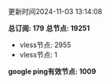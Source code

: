 更新时间2024-11-03 13:14:08

**总订阅: 179**
**总节点: 19251**
- vless节点: 2955
- vless节点: 1

**google ping有效节点: 1009**
